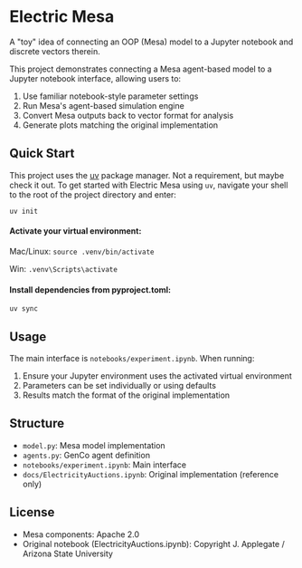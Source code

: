 # Electric Mesa
A "toy" idea of connecting an OOP (Mesa) model to a Jupyter notebook and discrete vectors therein.

This project demonstrates connecting a Mesa agent-based model to a Jupyter notebook interface, allowing users to:
1. Use familiar notebook-style parameter settings
2. Run Mesa's agent-based simulation engine
3. Convert Mesa outputs back to vector format for analysis
4. Generate plots matching the original implementation

## Quick Start
This project uses the [uv](https://docs.astral.sh/uv/) package manager. Not a requirement, but maybe check it out. To get started with Electric Mesa using `uv`, navigate your shell to the root of the project directory and enter:

`uv init`

#### Activate your virtual environment:
Mac/Linux: `source .venv/bin/activate`

Win: `.venv\Scripts\activate`

#### Install dependencies from pyproject.toml:
`uv sync`

## Usage
The main interface is `notebooks/experiment.ipynb`. When running:
1. Ensure your Jupyter environment uses the activated virtual environment
2. Parameters can be set individually or using defaults
3. Results match the format of the original implementation

## Structure
- `model.py`: Mesa model implementation
- `agents.py`: GenCo agent definition
- `notebooks/experiment.ipynb`: Main interface
- `docs/ElectricityAuctions.ipynb`: Original implementation (reference only)

## License
- Mesa components: Apache 2.0
- Original notebook (ElectricityAuctions.ipynb): Copyright J. Applegate / Arizona State University